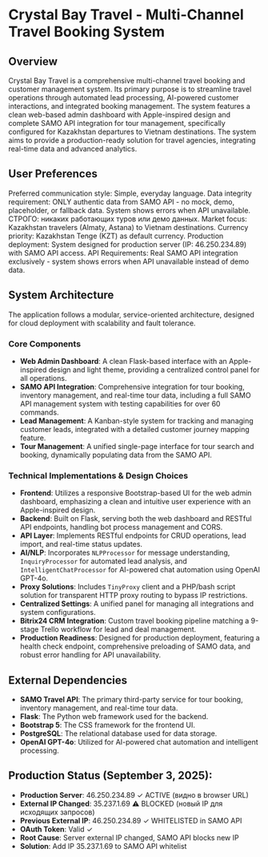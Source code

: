 # Crystal Bay Travel - Multi-Channel Travel Booking System

## Overview

Crystal Bay Travel is a comprehensive multi-channel travel booking and customer management system. Its primary purpose is to streamline travel operations through automated lead processing, AI-powered customer interactions, and integrated booking management. The system features a clean web-based admin dashboard with Apple-inspired design and complete SAMO API integration for tour management, specifically configured for Kazakhstan departures to Vietnam destinations. The system aims to provide a production-ready solution for travel agencies, integrating real-time data and advanced analytics.

## User Preferences

Preferred communication style: Simple, everyday language.
Data integrity requirement: ONLY authentic data from SAMO API - no mock, demo, placeholder, or fallback data. System shows errors when API unavailable. СТРОГО: никаких работающих туров или демо данных.
Market focus: Kazakhstan travelers (Almaty, Astana) to Vietnam destinations.
Currency priority: Kazakhstan Tenge (KZT) as default currency.
Production deployment: System designed for production server (IP: 46.250.234.89) with SAMO API access.
API Requirements: Real SAMO API integration exclusively - system shows errors when API unavailable instead of demo data.

## System Architecture

The application follows a modular, service-oriented architecture, designed for cloud deployment with scalability and fault tolerance.

### Core Components
- **Web Admin Dashboard**: A clean Flask-based interface with an Apple-inspired design and light theme, providing a centralized control panel for all operations.
- **SAMO API Integration**: Comprehensive integration for tour booking, inventory management, and real-time tour data, including a full SAMO API management system with testing capabilities for over 60 commands.
- **Lead Management**: A Kanban-style system for tracking and managing customer leads, integrated with a detailed customer journey mapping feature.
- **Tour Management**: A unified single-page interface for tour search and booking, dynamically populating data from the SAMO API.

### Technical Implementations & Design Choices
- **Frontend**: Utilizes a responsive Bootstrap-based UI for the web admin dashboard, emphasizing a clean and intuitive user experience with an Apple-inspired design.
- **Backend**: Built on Flask, serving both the web dashboard and RESTful API endpoints, handling bot process management and CORS.
- **API Layer**: Implements RESTful endpoints for CRUD operations, lead import, and real-time status updates.
- **AI/NLP**: Incorporates `NLPProcessor` for message understanding, `InquiryProcessor` for automated lead analysis, and `IntelligentChatProcessor` for AI-powered chat automation using OpenAI GPT-4o.
- **Proxy Solutions**: Includes `TinyProxy` client and a PHP/bash script solution for transparent HTTP proxy routing to bypass IP restrictions.
- **Centralized Settings**: A unified panel for managing all integrations and system configurations.
- **Bitrix24 CRM Integration**: Custom travel booking pipeline matching a 9-stage Trello workflow for lead and deal management.
- **Production Readiness**: Designed for production deployment, featuring a health check endpoint, comprehensive preloading of SAMO data, and robust error handling for API unavailability.

## External Dependencies

- **SAMO Travel API**: The primary third-party service for tour booking, inventory management, and real-time tour data.
- **Flask**: The Python web framework used for the backend.
- **Bootstrap 5**: The CSS framework for the frontend UI.
- **PostgreSQL**: The relational database used for data storage.
- **OpenAI GPT-4o**: Utilized for AI-powered chat automation and intelligent processing.

## Production Status (September 3, 2025):
- **Production Server**: 46.250.234.89 ✓ ACTIVE (видно в browser URL)
- **External IP Changed**: 35.237.1.69 ⚠️ BLOCKED (новый IP для исходящих запросов)
- **Previous External IP**: 46.250.234.89 ✓ WHITELISTED in SAMO API  
- **OAuth Token**: Valid ✓
- **Root Cause**: Server external IP changed, SAMO API blocks new IP
- **Solution**: Add IP 35.237.1.69 to SAMO API whitelist